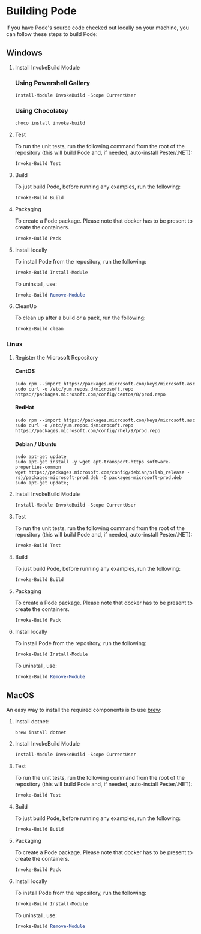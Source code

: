 
# Building Pode

If you have Pode's source code checked out locally on your machine, you can follow these steps to build Pode:

## Windows

1. Install InvokeBuild Module

   ### Using Powershell Gallery

    ```powershell
    Install-Module InvokeBuild -Scope CurrentUser
    ```

   ### Using Chocolatey

    ```powershell
    choco install invoke-build
    ```

2. Test

    To run the unit tests, run the following command from the root of the repository (this will build Pode and, if needed, auto-install Pester/.NET):

    ```powershell
    Invoke-Build Test
    ```

3. Build

    To just build Pode, before running any examples, run the following:

    ```powershell
    Invoke-Build Build
    ```

4. Packaging

    To create a Pode package. Please note that docker has to be present to create the containers.

    ```powershell
    Invoke-Build Pack
    ```

5. Install locally

    To install Pode from the repository, run the following:

    ```powershell
    Invoke-Build Install-Module
    ```

    To uninstall, use:

    ```powershell
    Invoke-Build Remove-Module
    ```

6. CleanUp

    To clean up after a build or a pack, run the following:

    ```powershell
    Invoke-Build clean
    ```

### Linux

1. Register the Microsoft Repository

    #### CentOS

    ```shell
    sudo rpm --import https://packages.microsoft.com/keys/microsoft.asc
    sudo curl -o /etc/yum.repos.d/microsoft.repo https://packages.microsoft.com/config/centos/8/prod.repo
    ```

    #### RedHat

    ```shell
    sudo rpm --import https://packages.microsoft.com/keys/microsoft.asc
    sudo curl -o /etc/yum.repos.d/microsoft.repo https://packages.microsoft.com/config/rhel/9/prod.repo
    ```

    #### Debian / Ubuntu

    ```shell
    sudo apt-get update
    sudo apt-get install -y wget apt-transport-https software-properties-common
    wget https://packages.microsoft.com/config/debian/$(lsb_release -rs)/packages-microsoft-prod.deb -O packages-microsoft-prod.deb
    sudo apt-get update;
    ```

2. Install InvokeBuild Module

    ```powershell
    Install-Module InvokeBuild -Scope CurrentUser
    ```

3. Test

    To run the unit tests, run the following command from the root of the repository (this will build Pode and, if needed, auto-install Pester/.NET):

    ```powershell
    Invoke-Build Test
    ```

4. Build

    To just build Pode, before running any examples, run the following:

    ```powershell
    Invoke-Build Build
    ```

5. Packaging

    To create a Pode package. Please note that docker has to be present to create the containers.

    ```powershell
    Invoke-Build Pack
    ```

6. Install locally

    To install Pode from the repository, run the following:

    ```powershell
    Invoke-Build Install-Module
    ```

    To uninstall, use:

    ```powershell
    Invoke-Build Remove-Module
    ```

## MacOS

An easy way to install the required components is to use [brew](https://brew.sh/):

1. Install dotnet:

    ```shell
    brew install dotnet
    ```

2. Install InvokeBuild Module

    ```powershell
    Install-Module InvokeBuild -Scope CurrentUser
    ```

3. Test

    To run the unit tests, run the following command from the root of the repository (this will build Pode and, if needed, auto-install Pester/.NET):

    ```powershell
    Invoke-Build Test
    ```

4. Build

    To just build Pode, before running any examples, run the following:

    ```powershell
    Invoke-Build Build
    ```

5. Packaging

    To create a Pode package. Please note that docker has to be present to create the containers.

    ```powershell
    Invoke-Build Pack
    ```

6. Install locally

    To install Pode from the repository, run the following:

    ```powershell
    Invoke-Build Install-Module
    ```

    To uninstall, use:

    ```powershell
    Invoke-Build Remove-Module
    ```
